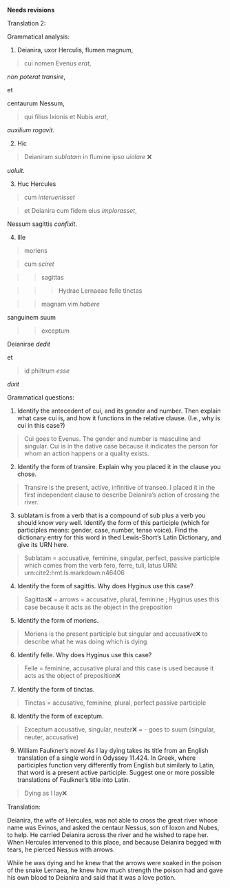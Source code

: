 **Needs revisions**

Translation 2:

Grammatical analysis:

1. Deianira, uxor Herculis, flumen magnum, 

>cui nomen Evenus *erat*, 

*non poterat transire*, 

et 

centaurum Nessum, 

>qui filius Ixionis et Nubis *erat*, 

*auxilium rogavit*.

2. Hic

>Deianiram *sublatam* in flumine ipso *uiolare* ❌

*uoluit*.

3. Huc Hercules 

>cum *interuenisset* 

>et Deianira cum fidem eius *implorasset*, 

Nessum sagittis *confixit*.

4. Ille 

>moriens

>cum *sciret*

>>sagittas 

>>>Hydrae Lernaeae felle tinctas 

>>magnam vim *habere*

sanguinem suum 

>>exceptum 

Deianirae *dedit* 

et

>id philtrum *esse*

*dixit*

Grammatical questions:

1. Identify the antecedent of cui, and its gender and number. Then explain what case cui is, and how it functions in the relative clause. (I.e., why is cui in this case?)

>Cui goes to Evenus. The gender and number is masculine and singular. Cui is in the dative case because it indicates the person for whom an action happens or a quality exists.

2. Identify the form of transire. Explain why you placed it in the clause you chose.

>Transire is the present, active, infinitive of transeo. I placed it in the first independent clause to describe Deianira’s action of crossing the river.

3. sublatam is from a verb that is a compound of sub plus a verb you should know very well. Identify the form of this participle (which for participles means: gender, case, number, tense voice). Find the dictionary entry for this word in thed Lewis-Short’s Latin Dictionary, and give its URN here.

>Sublatam = accusative, feminine, singular, perfect, passive participle which comes from the verb fero, ferre, tuli, latus URN: urn:cite2:hmt:ls.markdown:n46406

4. Identify the form of sagittis. Why does Hyginus use this case?

>Sagittas❌ = arrows = accusative, plural, feminine ; Hyginus uses this case because it acts as the object in the preposition 

5. Identify the form of moriens.

>Moriens is the present participle but singular and accusative❌ to describe what he was doing which is dying 

6. Identify felle. Why does Hyginus use this case?

>Felle = feminine, accusative plural and this case is used because it acts as the object of preposition❌ 

7. Identify the form of tinctas.

>Tinctas = accusative, feminine, plural, perfect passive participle 

8. Identify the form of exceptum.

>Exceptum accusative, singular, neuter❌ = - goes to suum (singular, neuter, accusative) 

9. William Faulkner’s novel As I lay dying takes its title from an English translation of a single word in Odyssey 11.424. In Greek, where participles function very differently from English but similarly to Latin, that word is a present active participle. Suggest one or more possible translations of Faulkner’s title into Latin.

>Dying as I lay❌
 

Translation:

Deianira, the wife of Hercules, was not able to cross the great river whose name was Evinos, and asked the centaur Nessus, son of Ioxon and Nubes, to help. He carried Deianira across the river and he wished to rape her. When Hercules intervened to this place, and because Deianira begged with tears, he pierced Nessus with arrows. 

While he was dying and he knew that the arrows were soaked in the poison of the snake Lernaea, he knew how much strength the poison had and gave his own blood to Deianira and said that it was a love potion.

